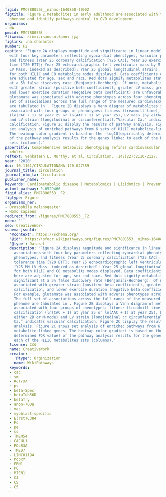 ```yaml
---
figid: PMC7880553__nihms-1640850-f0002
figtitle: Figure 2.Metabolites in early adulthood are associated with the cardiovascular
  phenome and identify pathways central to CVD development
organisms:
- NA
pmcid: PMC7880553
filename: nihms-1640850-f0002.jpg
figlink: .na.character
number: F2
caption: 'Figure 2A displays magnitude and significance in linear models of associations
  with four key parameters reflecting myocardial phenotypes, vascular phenotypes,
  and fitness (Year 25 coronary calcification [Y25 CAC]; Year 20 exercise tolerance
  time [Y20 ETT]; Year 25 echocardiographic left ventricular mass by M-mode [Y25 MM
  LV Mass, indexed as described]; Year 25 global longitudinal strain). Associations
  for both HILIC and C8 metabolite modes displayed. Beta coefficients displayed here
  are adjusted for age, sex and race. Red dots signify metabolites statistically significant
  at a 5% false discovery rate (Benjamini-Hochberg). Of note, metabolites associated
  with greater strain (positive beta coefficient), greater LV mass, greater calcification,
  and lower exercise duration (negative beta coefficient) are unfavorable. For example,
  glutamate was associated with adverse phenotypes across four phenotypes. The full
  set of associations across the full range of the measured cardiovascular phenome
  are tabulated in . Figure 2B displays a Venn diagram of metabolites significantly
  associated with four groups of phenotypes: fitness (treadmill time), vascular calcification
  (ln(CAC + 1) at year 25 or ln(AAC + 1) at year 25), LV mass (by either 2D or M-mode)
  and LV strain (longitudinal or circumferential).“Vascular Ca.” indicates vascular
  calcification. Figure 2C display the results of pathway analysis. Figure 2C shows
  set analysis of enriched pathways from 6 sets of HILIC metabolite-linked genes.
  The heatmap color gradient is based on the -log10(empirically determined FDR value)
  of the pathway analysis results for the genes linked to each of the HILIC metabolites
  sets (columns).'
papertitle: Comprehensive metabolic phenotyping refines cardiovascular risk in young
  adults.
reftext: Venkatesh L. Murthy, et al. Circulation. ;142(22):2110-2127.
year: '2020'
doi: 10.1161/CIRCULATIONAHA.120.047689
journal_title: Circulation
journal_nlm_ta: Circulation
publisher_name: ''
keywords: Cardiometabolic disease | Metabolomics | Lipidomics | Prevention | Aging
automl_pathway: 0.6529466
figid_alias: PMC7880553__F2
figtype: Figure
organisms_ner:
- Drosophila melanogaster
- Homo sapiens
redirect_from: /figures/PMC7880553__F2
ndex: ''
seo: CreativeWork
schema-jsonld:
  '@context': https://schema.org/
  '@id': https://pfocr.wikipathways.org/figures/PMC7880553__nihms-1640850-f0002.html
  '@type': Dataset
  description: 'Figure 2A displays magnitude and significance in linear models of
    associations with four key parameters reflecting myocardial phenotypes, vascular
    phenotypes, and fitness (Year 25 coronary calcification [Y25 CAC]; Year 20 exercise
    tolerance time [Y20 ETT]; Year 25 echocardiographic left ventricular mass by M-mode
    [Y25 MM LV Mass, indexed as described]; Year 25 global longitudinal strain). Associations
    for both HILIC and C8 metabolite modes displayed. Beta coefficients displayed
    here are adjusted for age, sex and race. Red dots signify metabolites statistically
    significant at a 5% false discovery rate (Benjamini-Hochberg). Of note, metabolites
    associated with greater strain (positive beta coefficient), greater LV mass, greater
    calcification, and lower exercise duration (negative beta coefficient) are unfavorable.
    For example, glutamate was associated with adverse phenotypes across four phenotypes.
    The full set of associations across the full range of the measured cardiovascular
    phenome are tabulated in . Figure 2B displays a Venn diagram of metabolites significantly
    associated with four groups of phenotypes: fitness (treadmill time), vascular
    calcification (ln(CAC + 1) at year 25 or ln(AAC + 1) at year 25), LV mass (by
    either 2D or M-mode) and LV strain (longitudinal or circumferential).“Vascular
    Ca.” indicates vascular calcification. Figure 2C display the results of pathway
    analysis. Figure 2C shows set analysis of enriched pathways from 6 sets of HILIC
    metabolite-linked genes. The heatmap color gradient is based on the -log10(empirically
    determined FDR value) of the pathway analysis results for the genes linked to
    each of the HILIC metabolites sets (columns).'
  license: CC0
  name: CreativeWork
  creator:
    '@type': Organization
    name: WikiPathways
  keywords:
  - cac
  - sm
  - Polr3A
  - ps
  - beta-Spec
  - betaTub56D
  - betaTry
  - anon-70Da
  - mas
  - myoblast-specific
  - E(rst)C384
  - Pc
  - pe
  - cs
  - TMEM54
  - CACUL1
  - POLR3A
  - TMED7
  - LINC01194
  - PCSK7
  - FBN1
  - PC
  - MIEN1
  - C3
  - CS
  - C5
---
```

